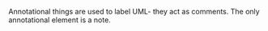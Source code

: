 
Annotational things are used to label UML- they act as comments. The only annotational element is a note.
